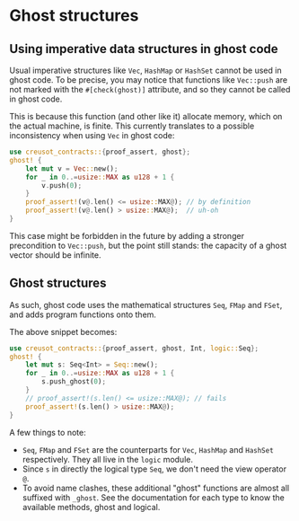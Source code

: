 # Ghost structures

## Using imperative data structures in ghost code

Usual imperative structures like `Vec`, `HashMap` or `HashSet` cannot be used in ghost code. To be precise, you may notice that functions like `Vec::push` are not marked with the `#[check(ghost)]` attribute, and so they cannot be called in ghost code.

This is because this function (and other like it) allocate memory, which on the actual machine, is finite. This currently translates to a possible inconsistency when using `Vec` in ghost code:

```rust
use creusot_contracts::{proof_assert, ghost};
ghost! {
    let mut v = Vec::new();
    for _ in 0..=usize::MAX as u128 + 1 {
        v.push(0);
    }
    proof_assert!(v@.len() <= usize::MAX@); // by definition
    proof_assert!(v@.len() > usize::MAX@);  // uh-oh
}
```

This case might be forbidden in the future by adding a stronger precondition to `Vec::push`, but the point still stands: the capacity of a ghost vector should be infinite.

## Ghost structures

As such, ghost code uses the mathematical structures `Seq`, `FMap` and `FSet`, and adds program functions onto them.

The above snippet becomes:

```rust
use creusot_contracts::{proof_assert, ghost, Int, logic::Seq};
ghost! {
    let mut s: Seq<Int> = Seq::new();
    for _ in 0..=usize::MAX as u128 + 1 {
        s.push_ghost(0);
    }
    // proof_assert!(s.len() <= usize::MAX@); // fails
    proof_assert!(s.len() > usize::MAX@);
}
```

A few things to note:

- `Seq`, `FMap` and `FSet` are the counterparts for `Vec`, `HashMap` and `HashSet` respectively. They all live in the `logic` module.
- Since `s` in directly the logical type `Seq`, we don't need the view operator `@`.
- To avoid name clashes, these additional "ghost" functions are almost all suffixed with `_ghost`. See the documentation for each type to know the available methods, ghost and logical.
